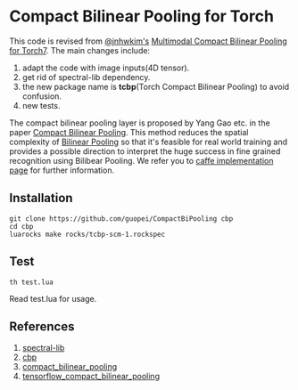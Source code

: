 # Compact Bilinear Pooling for Torch 

This code is revised from [@jnhwkim's](https://github.com/jnhwkim) [Multimodal Compact Bilinear Pooling for Torch7](https://github.com/jnhwkim/cbp). The main changes include:

1. adapt the code with image inputs(4D tensor).
2. get rid of spectral-lib dependency.
3. the new package name is **tcbp**(Torch Compact Bilinear Pooling) to avoid confusion.
4. new tests.

The compact bilinear pooling layer is proposed by Yang Gao etc. in the paper [Compact Bilinear Pooling](https://arxiv.org/abs/1511.06062). This method reduces the spatial complexity of [Bilinear Pooling](http://vis-www.cs.umass.edu/bcnn/docs/bcnn_iccv15.pdf) so that it's feasible for real world training and provides a possible direction to interpret the huge success in fine grained recognition using Bilibear Pooling. We refer you to [caffe implementation page](https://github.com/gy20073/compact_bilinear_pooling) for further information.

## Installation

```
git clone https://github.com/guopei/CompactBiPooling cbp
cd cbp
luarocks make rocks/tcbp-scm-1.rockspec
```

## Test
```
th test.lua
```
Read test.lua for usage.

## References
1. [spectral-lib](https://github.com/mbhenaff/spectral-lib)
2. [cbp](https://github.com/jnhwkim/cbp)
3. [compact_bilinear_pooling](https://github.com/gy20073/compact_bilinear_pooling)
4. [tensorflow_compact_bilinear_pooling](https://github.com/ronghanghu/tensorflow_compact_bilinear_pooling)
